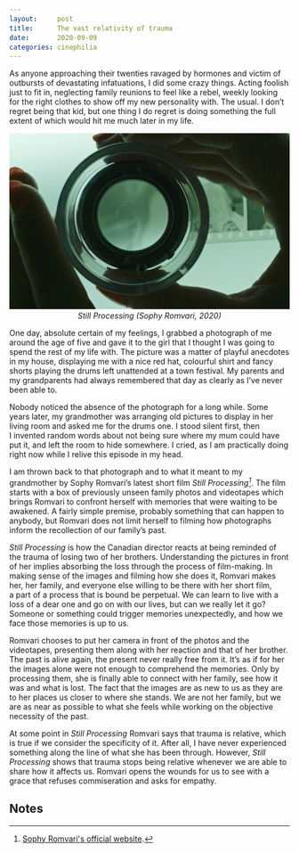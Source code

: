 ```yaml
---
layout:     post
title:      The vast relativity of trauma
date:       2020-09-09
categories: cinephilia
---
```


As anyone approaching their twenties ravaged by hormones and victim of outbursts
of devastating infatuations, I did some crazy things. Acting foolish just to fit
in, neglecting family reunions to feel like a rebel, weekly looking for the
right clothes to show off my new personality with. The usual. I don’t regret
being that kid, but one thing I do regret is doing something the full extent of
which would hit me much later in my life.

<!--more-->

<p align="center">
    <img src="/assets/images/2020-09-09-still-processing.jpeg">
    <br>
    <em>Still Processing (Sophy Romvari, 2020)</em>
</p>

One day, absolute certain of my feelings, I grabbed a photograph of me around
the age of five and gave it to the girl that I thought I was going to spend the
rest of my life with. The picture was a matter of playful anecdotes in my house,
displaying me with a nice red hat, colourful shirt and fancy shorts playing the
drums left unattended at a town festival. My parents and my grandparents had
always remembered that day as clearly as I’ve never been able to.

Nobody noticed the absence of the photograph for a long while. Some years later,
my grandmother was arranging old pictures to display in her living room and
asked me for the drums one. I stood silent first, then I invented random words
about not being sure where my mum could have put it, and left the room to hide
somewhere. I cried, as I am practically doing right now while I relive this
episode in my head.

I am thrown back to that photograph and to what it meant to my grandmother by
Sophy Romvari’s latest short film *Still Processing[^1]*. The film starts with a box
of previously unseen family photos and videotapes which brings Romvari to
confront herself with memories that were waiting to be awakened. A fairly simple
premise, probably something that can happen to anybody, but Romvari does not
limit herself to filming how photographs inform the recollection of our family’s
past.

*Still Processing* is how the Canadian director reacts at being reminded of the
trauma of losing two of her brothers. Understanding the pictures in front of her
implies absorbing the loss through the process of film-making. In making sense
of the images and filming how she does it, Romvari makes her, her family, and
everyone else willing to be there with her short film, a part of a process that
is bound be perpetual. We can learn to live with a loss of a dear one and go on
with our lives, but can we really let it go? Someone or something could trigger
memories unexpectedly, and how we face those memories is up to us.

Romvari chooses to put her camera in front of the photos and the videotapes,
presenting them along with her reaction and that of her brother. The past is
alive again, the present never really free from it. It’s as if for her the
images alone were not enough to comprehend the memories. Only by processing
them, she is finally able to connect with her family, see how it was and what is
lost. The fact that the images are as new to us as they are to her places us
closer to where she stands. We are not her family, but we are as near as
possible to what she feels while working on the objective necessity of the past.

At some point in *Still Processing* Romvari says that trauma is relative, which is
true if we consider the specificity of it. After all, I have never experienced
something along the line of what she has been through. However, *Still Processing*
shows that trauma stops being relative whenever we are able to share how it
affects us. Romvari opens the wounds for us to see with a grace that refuses
commiseration and asks for empathy.

## Notes

[^1]: [Sophy Romvari's official website](https://sophy.me/).
